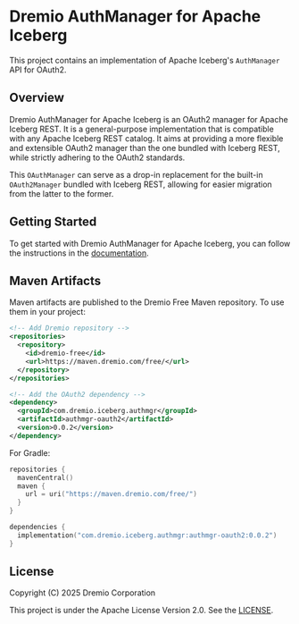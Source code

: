 <!--
Copyright (C) 2025 Dremio Corporation

Licensed under the Apache License, Version 2.0 (the "License");
you may not use this file except in compliance with the License.
You may obtain a copy of the License at

    http://www.apache.org/licenses/LICENSE-2.0

Unless required by applicable law or agreed to in writing, software
distributed under the License is distributed on an "AS IS" BASIS,
WITHOUT WARRANTIES OR CONDITIONS OF ANY KIND, either express or implied.
See the License for the specific language governing permissions and
limitations under the License.
-->
# Dremio AuthManager for Apache Iceberg

This project contains an implementation of Apache Iceberg's `AuthManager` API for OAuth2.

## Overview

Dremio AuthManager for Apache Iceberg is an OAuth2 manager for Apache Iceberg REST. It is a
general-purpose implementation that is compatible with any Apache Iceberg REST catalog. It aims at
providing a more flexible and extensible OAuth2 manager than the one bundled with Iceberg REST,
while strictly adhering to the OAuth2 standards.

This `OAuthManager` can serve as a drop-in replacement for the built-in `OAuth2Manager` bundled
with Iceberg REST, allowing for easier migration from the latter to the former.

## Getting Started

To get started with Dremio AuthManager for Apache Iceberg, you can follow the instructions in the
[documentation](./docs).

## Maven Artifacts

Maven artifacts are published to the Dremio Free Maven repository. To use them in your project:

```xml
<!-- Add Dremio repository -->
<repositories>
  <repository>
    <id>dremio-free</id>
    <url>https://maven.dremio.com/free/</url>
  </repository>
</repositories>

<!-- Add the OAuth2 dependency -->
<dependency>
  <groupId>com.dremio.iceberg.authmgr</groupId>
  <artifactId>authmgr-oauth2</artifactId>
  <version>0.0.2</version>
</dependency>
```

For Gradle:

```kotlin
repositories {
  mavenCentral()
  maven {
    url = uri("https://maven.dremio.com/free/")
  }
}

dependencies {
  implementation("com.dremio.iceberg.authmgr:authmgr-oauth2:0.0.2")
}
```

## License

Copyright (C) 2025 Dremio Corporation

This project is under the Apache License Version 2.0. See the [LICENSE](LICENSE).
